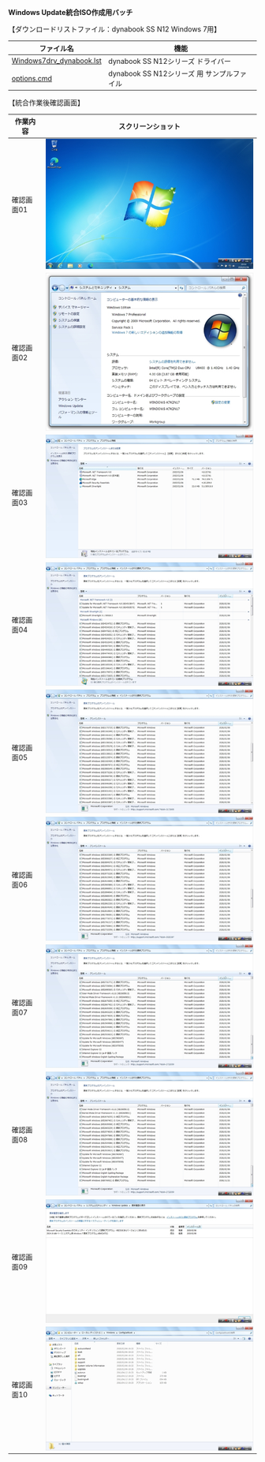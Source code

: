 **Windows Update統合ISO作成用バッチ**  
  
【ダウンロードリストファイル：dynabook SS N12 Windows 7用】  
  
| ファイル名                     | 機能                                        |
| ------------------------------ | ------------------------------------------- |
| [Windows7drv_dynabook.lst](https://github.com/office-itou/Windows/blob/master/New-Project/Make_ISO_files/source/dynabook_SS_N12/Windows7drv_dynabook.lst)       | dynabook SS N12シリーズ ドライバー          |
| [options.cmd](https://github.com/office-itou/Windows/blob/master/New-Project/Make_ISO_files/source/dynabook_SS_N12/options.cmd)                    | dynabook SS N12シリーズ 用 サンプルファイル |
  
【統合作業後確認画面】  
  
| 作業内容                       | スクリーンショット                          |
| ------------------------------ | ------------------------------------------- |
| 確認画面01                     | ![確認画面01](https://github.com/office-itou/Windows/blob/master/New-Project/Make_ISO_files/source/dynabook_SS_N12/picture/ss001%20-%20DeskTop.jpg) |
| 確認画面02                     | ![確認画面02](https://github.com/office-itou/Windows/blob/master/New-Project/Make_ISO_files/source/dynabook_SS_N12/picture/ss002%20-%20%E3%82%B7%E3%82%B9%E3%83%86%E3%83%A0.jpg) |
| 確認画面03                     | ![確認画面03](https://github.com/office-itou/Windows/blob/master/New-Project/Make_ISO_files/source/dynabook_SS_N12/picture/ss003%20-%20%E3%83%97%E3%83%AD%E3%82%B0%E3%83%A9%E3%83%A0%E3%81%A8%E6%A9%9F%E8%83%BD.jpg) |
| 確認画面04                     | ![確認画面04](https://github.com/office-itou/Windows/blob/master/New-Project/Make_ISO_files/source/dynabook_SS_N12/picture/ss004%20-%20%E3%82%A4%E3%83%B3%E3%82%B9%E3%83%88%E3%83%BC%E3%83%AB%E3%81%95%E3%82%8C%E3%81%9F%E6%9B%B4%E6%96%B0%E3%83%97%E3%83%AD%E3%82%B0%E3%83%A9%E3%83%A0.jpg) |
| 確認画面05                     | ![確認画面05](https://github.com/office-itou/Windows/blob/master/New-Project/Make_ISO_files/source/dynabook_SS_N12/picture/ss005%20-%20%E3%82%A4%E3%83%B3%E3%82%B9%E3%83%88%E3%83%BC%E3%83%AB%E3%81%95%E3%82%8C%E3%81%9F%E6%9B%B4%E6%96%B0%E3%83%97%E3%83%AD%E3%82%B0%E3%83%A9%E3%83%A0.jpg) |
| 確認画面06                     | ![確認画面06](https://github.com/office-itou/Windows/blob/master/New-Project/Make_ISO_files/source/dynabook_SS_N12/picture/ss006%20-%20%E3%82%A4%E3%83%B3%E3%82%B9%E3%83%88%E3%83%BC%E3%83%AB%E3%81%95%E3%82%8C%E3%81%9F%E6%9B%B4%E6%96%B0%E3%83%97%E3%83%AD%E3%82%B0%E3%83%A9%E3%83%A0.jpg) |
| 確認画面07                     | ![確認画面07](https://github.com/office-itou/Windows/blob/master/New-Project/Make_ISO_files/source/dynabook_SS_N12/picture/ss007%20-%20%E3%82%A4%E3%83%B3%E3%82%B9%E3%83%88%E3%83%BC%E3%83%AB%E3%81%95%E3%82%8C%E3%81%9F%E6%9B%B4%E6%96%B0%E3%83%97%E3%83%AD%E3%82%B0%E3%83%A9%E3%83%A0.jpg) |
| 確認画面08                     | ![確認画面08](https://github.com/office-itou/Windows/blob/master/New-Project/Make_ISO_files/source/dynabook_SS_N12/picture/ss008%20-%20%E3%82%A4%E3%83%B3%E3%82%B9%E3%83%88%E3%83%BC%E3%83%AB%E3%81%95%E3%82%8C%E3%81%9F%E6%9B%B4%E6%96%B0%E3%83%97%E3%83%AD%E3%82%B0%E3%83%A9%E3%83%A0.jpg) |
| 確認画面09                     | ![確認画面09](https://github.com/office-itou/Windows/blob/master/New-Project/Make_ISO_files/source/dynabook_SS_N12/picture/ss009%20-%20%E6%9B%B4%E6%96%B0%E5%B1%A5%E6%AD%B4%E3%81%AE%E8%A1%A8%E7%A4%BA.jpg) |
| 確認画面10                     | ![確認画面10](https://github.com/office-itou/Windows/blob/master/New-Project/Make_ISO_files/source/dynabook_SS_N12/picture/ss010%20-%20ConfigSetRoot.jpg) |
  
